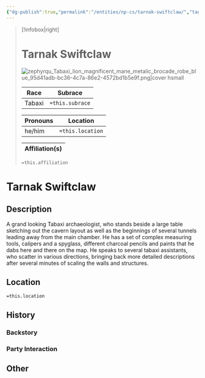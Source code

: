 ```yaml
---
{"dg-publish":true,"permalink":"/entities/np-cs/tarnak-swiftclaw/","tags":["Creature","NPC","DigTeam"]}
---
```



> [!infobox|right]
> # Tarnak Swiftclaw
> ![zephyrqu_Tabaxi_lion_magnificent_mane_metalic_brocade_robe_blue_95d41adb-bc36-4c7a-86e2-4572bd1b5e9f.png|cover hsmall](/img/user/Images/Creatures/zephyrqu_Tabaxi_lion_magnificent_mane_metalic_brocade_robe_blue_95d41adb-bc36-4c7a-86e2-4572bd1b5e9f.png)
> 
> Race | Subrace |
> ---|---|
> Tabaxi | `=this.subrace` |
> 
> 
> Pronouns|Location| 
> ---|---|
> he/him|`=this.location`|
> 
> Affiliation(s)|
> ---|
> `=this.affiliation`






# Tarnak Swiftclaw

## Description
A grand looking Tabaxi archaeologist, who stands beside a large table sketching out the cavern layout as well as the beginnings of several tunnels leading away from the main chamber. He has a set of complex measuring tools, calipers and a spyglass, different charcoal pencils and paints that he dabs here and there on the map. He speaks to several tabaxi assistants, who scatter in various directions, bringing back more detailed descriptions after several minutes of scaling the walls and structures.
## Location
`=this.location`
## History

### Backstory

### Party Interaction

## Other

